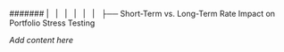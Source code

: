 ####### |   |   |   |   |   |   ├── Short-Term vs. Long-Term Rate Impact on Portfolio Stress Testing

*Add content here*